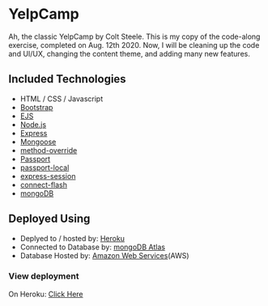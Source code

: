 # YelpCamp

Ah, the classic YelpCamp by Colt Steele. This is my copy of the code-along exercise, completed on Aug. 12th 2020. Now, I will be cleaning up the code and UI/UX, changing the content theme, and adding many new features.

## Included Technologies

* HTML / CSS / Javascript
* [Bootstrap](https://getbootstrap.com/)
* [EJS](https://ejs.co/)
* [Node.js](https://nodejs.org/en/)
* [Express](https://expressjs.com/)
* [Mongoose](https://mongoosejs.com/)
* [method-override](https://www.npmjs.com/package/method-override)
* [Passport](http://www.passportjs.org/)
* [passport-local](http://www.passportjs.org/packages/passport-local/)
* [express-session](https://www.npmjs.com/package/express-session)
* [connect-flash](https://www.npmjs.com/package/connect-flash)
* [mongoDB](https://www.mongodb.com/)

## Deployed Using

* Deplyed to / hosted by: [Heroku](https://www.heroku.com/)
* Connected to Database by: [mongoDB Atlas](https://www.mongodb.com/cloud/atlas/lp/try2?utm_source=google&utm_campaign=gs_americas_united_states_search_brand_atlas_desktop&utm_term=mongodb%20atlas&utm_medium=cpc_paid_search&utm_ad=p&gclid=CjwKCAjwydP5BRBREiwA-qrCGvi6wrWIlQLYzobj27vvB_An1oaLszq1MHsWCvjI8NTrl4LPqNqm3hoCfQkQAvD_BwE)
* Database Hosted by: [Amazon Web Services](https://aws.amazon.com/)(AWS)

### View deployment

On Heroku: [Click Here](https://pacific-dawn-96843.herokuapp.com/)
